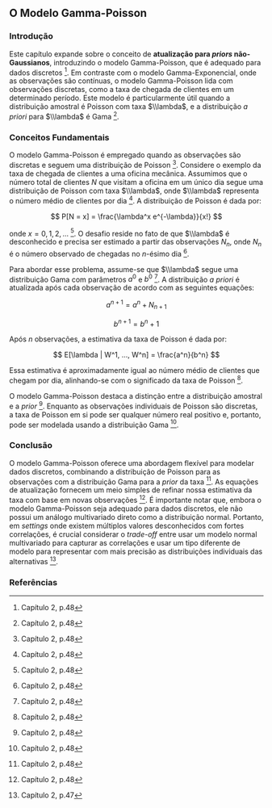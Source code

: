 ## O Modelo Gamma-Poisson

### Introdução
Este capítulo expande sobre o conceito de **atualização para *priors* não-Gaussianos**, introduzindo o modelo Gamma-Poisson, que é adequado para dados discretos [^48]. Em contraste com o modelo Gamma-Exponencial, onde as observações são contínuas, o modelo Gamma-Poisson lida com observações discretas, como a taxa de chegada de clientes em um determinado período. Este modelo é particularmente útil quando a distribuição amostral é Poisson com taxa $\\lambda$, e a distribuição *a priori* para $\\lambda$ é Gama [^48].

### Conceitos Fundamentais
O modelo Gamma-Poisson é empregado quando as observações são discretas e seguem uma distribuição de Poisson [^48]. Considere o exemplo da taxa de chegada de clientes a uma oficina mecânica. Assumimos que o número total de clientes $N$ que visitam a oficina em um único dia segue uma distribuição de Poisson com taxa $\\lambda$, onde $\\lambda$ representa o número médio de clientes por dia [^48]. A distribuição de Poisson é dada por:

$$
P[N = x] = \frac{\lambda^x e^{-\lambda}}{x!}
$$

onde $x = 0, 1, 2, ...$ [^48]. O desafio reside no fato de que $\\lambda$ é desconhecido e precisa ser estimado a partir das observações $N_n$, onde $N_n$ é o número observado de chegadas no $n$-ésimo dia [^48].

Para abordar esse problema, assume-se que $\\lambda$ segue uma distribuição Gama com parâmetros $a^0$ e $b^0$ [^48]. A distribuição *a priori* é atualizada após cada observação de acordo com as seguintes equações:

$$
a^{n+1} = a^n + N_{n+1}
$$

$$
b^{n+1} = b^n + 1
$$

Após $n$ observações, a estimativa da taxa de Poisson é dada por:

$$
E[\lambda | W^1, ..., W^n] = \frac{a^n}{b^n}
$$

Essa estimativa é aproximadamente igual ao número médio de clientes que chegam por dia, alinhando-se com o significado da taxa de Poisson [^48].

O modelo Gamma-Poisson destaca a distinção entre a distribuição amostral e a *prior* [^48]. Enquanto as observações individuais de Poisson são discretas, a taxa de Poisson em si pode ser qualquer número real positivo e, portanto, pode ser modelada usando a distribuição Gama [^48].

### Conclusão
O modelo Gamma-Poisson oferece uma abordagem flexível para modelar dados discretos, combinando a distribuição de Poisson para as observações com a distribuição Gama para a *prior* da taxa [^48]. As equações de atualização fornecem um meio simples de refinar nossa estimativa da taxa com base em novas observações [^48]. É importante notar que, embora o modelo Gamma-Poisson seja adequado para dados discretos, ele não possui um análogo multivariado direto como a distribuição normal. Portanto, em *settings* onde existem múltiplos valores desconhecidos com fortes correlações, é crucial considerar o *trade-off* entre usar um modelo normal multivariado para capturar as correlações e usar um tipo diferente de modelo para representar com mais precisão as distribuições individuais das alternativas [^47].

### Referências
[^48]: Capítulo 2, p.48
[^48]: Capítulo 2, p.48
[^48]: Capítulo 2, p.48
[^48]: Capítulo 2, p.48
[^48]: Capítulo 2, p.48
[^48]: Capítulo 2, p.48
[^48]: Capítulo 2, p.48
[^48]: Capítulo 2, p.48
[^47]: Capítulo 2, p.47
<!-- END -->